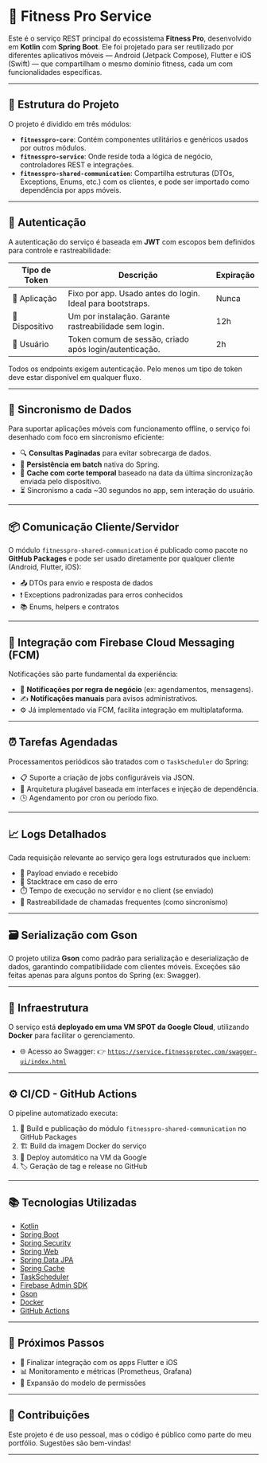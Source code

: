 # 💪 Fitness Pro Service

Este é o serviço REST principal do ecossistema **Fitness Pro**, desenvolvido em **Kotlin** com **Spring Boot**. Ele foi projetado para ser reutilizado por diferentes aplicativos móveis — Android (Jetpack Compose), Flutter e iOS (Swift) — que compartilham o mesmo domínio fitness, cada um com funcionalidades específicas.

---

## 🧱 Estrutura do Projeto

O projeto é dividido em três módulos:

- **`fitnesspro-core`**: Contém componentes utilitários e genéricos usados por outros módulos.
- **`fitnesspro-service`**: Onde reside toda a lógica de negócio, controladores REST e integrações.
- **`fitnesspro-shared-communication`**: Compartilha estruturas (DTOs, Exceptions, Enums, etc.) com os clientes, e pode ser importado como dependência por apps móveis.

---

## 🔐 Autenticação

A autenticação do serviço é baseada em **JWT** com escopos bem definidos para controle e rastreabilidade:

| Tipo de Token     | Descrição                                                                 | Expiração |
|-------------------|---------------------------------------------------------------------------|-----------|
| 🧩 Aplicação       | Fixo por app. Usado antes do login. Ideal para bootstraps.                | Nunca     |
| 📱 Dispositivo     | Um por instalação. Garante rastreabilidade sem login.                     | 12h       |
| 👤 Usuário         | Token comum de sessão, criado após login/autenticação.                    | 2h        |

Todos os endpoints exigem autenticação. Pelo menos um tipo de token deve estar disponível em qualquer fluxo.

---

## 🔄 Sincronismo de Dados

Para suportar aplicações móveis com funcionamento offline, o serviço foi desenhado com foco em sincronismo eficiente:

- 🔍 **Consultas Paginadas** para evitar sobrecarga de dados.
- 📝 **Persistência em batch** nativa do Spring.
- 🧠 **Cache com corte temporal** baseado na data da última sincronização enviada pelo dispositivo.
- ⏳ Sincronismo a cada ~30 segundos no app, sem interação do usuário.

---

## 📦 Comunicação Cliente/Servidor

O módulo `fitnesspro-shared-communication` é publicado como pacote no **GitHub Packages** e pode ser usado diretamente por qualquer cliente (Android, Flutter, iOS):

- 📤 DTOs para envio e resposta de dados
- ❗ Exceptions padronizadas para erros conhecidos
- 📚 Enums, helpers e contratos

---

## 🔔 Integração com Firebase Cloud Messaging (FCM)

Notificações são parte fundamental da experiência:

- 🔧 **Notificações por regra de negócio** (ex: agendamentos, mensagens).
- ✍️ **Notificações manuais** para avisos administrativos.
- ⚙️ Já implementado via FCM, facilita integração em multiplataforma.

---

## ⏰ Tarefas Agendadas

Processamentos periódicos são tratados com o `TaskScheduler` do Spring:

- 📋 Suporte a criação de jobs configuráveis via JSON.
- 🧩 Arquitetura plugável baseada em interfaces e injeção de dependência.
- 🕒 Agendamento por cron ou período fixo.

---

## 📈 Logs Detalhados

Cada requisição relevante ao serviço gera logs estruturados que incluem:

- 📨 Payload enviado e recebido
- 🧯 Stacktrace em caso de erro
- ⏱️ Tempo de execução no servidor e no client (se enviado)
- 🔁 Rastreabilidade de chamadas frequentes (como sincronismo)

---

## 🗃️ Serialização com Gson

O projeto utiliza **Gson** como padrão para serialização e deserialização de dados, garantindo compatibilidade com clientes móveis. Exceções são feitas apenas para alguns pontos do Spring (ex: Swagger).

---

## 🐳 Infraestrutura

O serviço está **deployado em uma VM SPOT da Google Cloud**, utilizando **Docker** para facilitar o gerenciamento.

- 🌐 Acesso ao Swagger:
  👉 [`https://service.fitnessprotec.com/swagger-ui/index.html`](https://service.fitnessprotec.com/swagger-ui/index.html)

---

## ⚙️ CI/CD - GitHub Actions

O pipeline automatizado executa:

1. 🔄 Build e publicação do módulo `fitnesspro-shared-communication` no GitHub Packages
2. 🏗️ Build da imagem Docker do serviço
3. 🚀 Deploy automático na VM da Google
4. 🏷️ Geração de tag e release no GitHub

---

## 📚 Tecnologias Utilizadas

- [Kotlin](https://kotlinlang.org/)
- [Spring Boot](https://spring.io/projects/spring-boot)
- [Spring Security](https://spring.io/projects/spring-security)
- [Spring Web](https://spring.io/guides/gs/rest-service/)
- [Spring Data JPA](https://spring.io/projects/spring-data-jpa)
- [Spring Cache](https://docs.spring.io/spring-framework/docs/current/reference/html/integration.html#cache)
- [TaskScheduler](https://docs.spring.io/spring-framework/docs/current/javadoc-api/org/springframework/scheduling/TaskScheduler.html)
- [Firebase Admin SDK](https://firebase.google.com/docs/admin/setup)
- [Gson](https://github.com/google/gson)
- [Docker](https://www.docker.com/)
- [GitHub Actions](https://docs.github.com/en/actions)

---

## 🚀 Próximos Passos

- 📱 Finalizar integração com os apps Flutter e iOS
- 📊 Monitoramento e métricas (Prometheus, Grafana)
- 🔐 Expansão do modelo de permissões

---

## 🧠 Contribuições

Este projeto é de uso pessoal, mas o código é público como parte do meu portfólio. Sugestões são bem-vindas!

---
